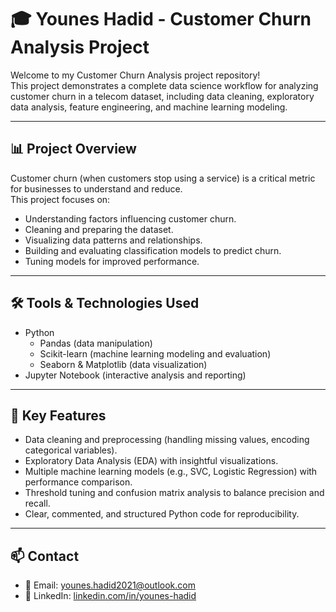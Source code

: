 # 🎓 Younes Hadid - Customer Churn Analysis Project

Welcome to my Customer Churn Analysis project repository!  
This project demonstrates a complete data science workflow for analyzing customer churn in a telecom dataset, including data cleaning, exploratory data analysis, feature engineering, and machine learning modeling.

---

## 📊 Project Overview

Customer churn (when customers stop using a service) is a critical metric for businesses to understand and reduce.  
This project focuses on:

- Understanding factors influencing customer churn.
- Cleaning and preparing the dataset.
- Visualizing data patterns and relationships.
- Building and evaluating classification models to predict churn.
- Tuning models for improved performance.

---

## 🛠️ Tools & Technologies Used

- Python  
  - Pandas (data manipulation)  
  - Scikit-learn (machine learning modeling and evaluation)  
  - Seaborn & Matplotlib (data visualization)  
- Jupyter Notebook (interactive analysis and reporting)  

---

## 🚀 Key Features

- Data cleaning and preprocessing (handling missing values, encoding categorical variables).  
- Exploratory Data Analysis (EDA) with insightful visualizations.  
- Multiple machine learning models (e.g., SVC, Logistic Regression) with performance comparison.  
- Threshold tuning and confusion matrix analysis to balance precision and recall.  
- Clear, commented, and structured Python code for reproducibility.

---
## 📫 Contact

- 📧 Email: younes.hadid2021@outlook.com  
- 💼 LinkedIn: [linkedin.com/in/younes-hadid](https://linkedin.com/in/younes-hadid)
